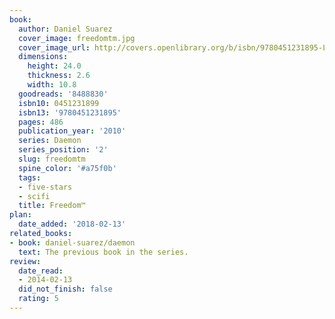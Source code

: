 ```yaml
---
book:
  author: Daniel Suarez
  cover_image: freedomtm.jpg
  cover_image_url: http://covers.openlibrary.org/b/isbn/9780451231895-L.jpg
  dimensions:
    height: 24.0
    thickness: 2.6
    width: 10.8
  goodreads: '8488830'
  isbn10: 0451231899
  isbn13: '9780451231895'
  pages: 486
  publication_year: '2010'
  series: Daemon
  series_position: '2'
  slug: freedomtm
  spine_color: '#a75f0b'
  tags:
  - five-stars
  - scifi
  title: Freedom™
plan:
  date_added: '2018-02-13'
related_books:
- book: daniel-suarez/daemon
  text: The previous book in the series.
review:
  date_read:
  - 2014-02-13
  did_not_finish: false
  rating: 5
---
```

